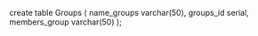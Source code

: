 create table Groups
(
    name_groups varchar(50),
    groups_id serial,
    members_group varchar(50)
);
